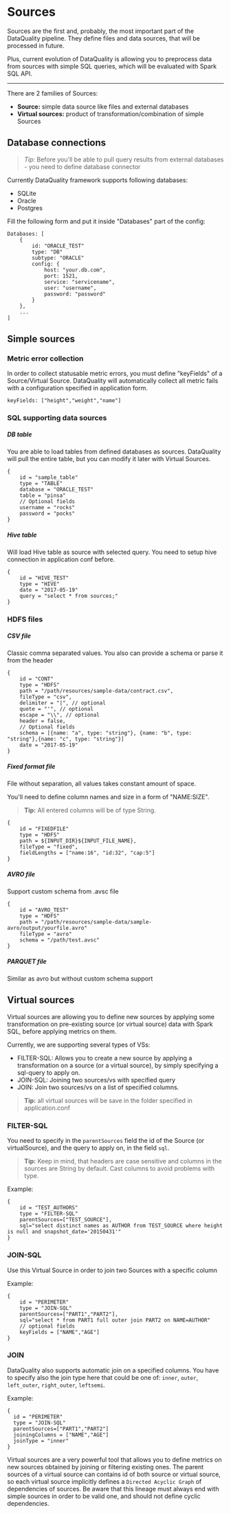 # Sources

Sources are the first and, probably, the most important part of the DataQuality pipeline.
They define files and data sources, that will be processed in future.

Plus, current evolution of DataQuality is allowing you to preprocess data from sources with simple
SQL queries, which will be evaluated with Spark SQL API.

---

There are 2 families of Sources:
- **Source:** simple data source like files and external databases
- **Virtual sources:** product of transformation/combination of simple Sources

## Database connections
> *Tip:* Before you'll be able to pull query results from external databases - you need to define database connector

Currently DataQuality framework supports following databases:
- SQLite
- Oracle
- Postgres

Fill the following form and put it inside "Databases" part of the config:
```hocon
Databases: [
    {
        id: "ORACLE_TEST"
        type: "DB"
        subtype: "ORACLE"
        config: {
            host: "your.db.com",
            port: 1521,
            service: "servicename",
            user: "username",
            password: "password"
        }
    }, 
    ...
]
```

## Simple sources

### Metric error collection
In order to collect statusable metric errors, you must define "keyFields" of a Source/Virtual Source. DataQuality will
 automatically collect all metric fails with a configuration specified in application form.
 
 ```hocon
keyFields: ["height","weight","name"]
```

### SQL supporting data sources
##### DB table

You are able to load tables from defined databases as sources. DataQuality will pull the entire table, but you can
 modify it later with Virtual Sources.

```hocon
{
    id = "sample_table"
    type = "TABLE"
    database = "ORACLE_TEST"
    table = "pinsa"
    // Optional fields
    username = "rocks"
    password = "pocks"
}
```
##### Hive table
Will load Hive table as source with selected query. You need to setup hive connection in application conf before.
```hocon
{
    id = "HIVE_TEST"
    type = "HIVE"
    date = "2017-05-19"
    query = "select * from sources;"
}
```

### HDFS files
##### CSV file
Classic comma separated values. You also can provide a schema or parse it from the header
```hocon
{
    id = "CONT"
    type = "HDFS"
    path = "/path/resources/sample-data/contract.csv",
    fileType = "csv",
    delimiter = "|", // optional
    quote = "'", // optional
    escape = "\\", // optional
    header = false,
    // Optional fields
    schema = [{name: "a", type: "string"}, {name: "b", type: "string"},{name: "c", type: "string"}]
    date = "2017-05-19" 
}
```
##### Fixed format file
File without separation, all values takes constant amount of space.

You'll need to define column names and size in a form of "NAME:SIZE".
> **Tip:** All entered columns will be of type String.
```hocon
{
    id = "FIXEDFILE"
    type = "HDFS"
    path = ${INPUT_DIR}${INPUT_FILE_NAME},
    fileType = "fixed",
    fieldLengths = ["name:16", "id:32", "cap:5"]
}
```
##### AVRO file
Support custom schema from .avsc file
```hocon
{
    id = "AVRO_TEST"
    type = "HDFS"
    path = "/path/resources/sample-data/sample-avro/output/yourfile.avro"
    fileType = "avro"
    schema = "/path/test.avsc"
}
```
##### PARQUET file
Similar as avro but without custom schema support
	
## Virtual sources

Virtual sources are allowing you to define new sources by applying some transformation 
on pre-existing source (or virtual source) data with Spark SQL, before applying metrics on them.


Currently, we are supporting several types of VSs: 
- FILTER-SQL: Allows you to create a new source by applying a transformation on a source (or a virtual source),
by simply specifying a sql-query to apply on. 
- JOIN-SQL: Joining two sources/vs with specified query
- JOIN: Join two sources/vs on a list of  specified columns.

> **Tip:** all virtual sources will be save in the folder specified in application.conf

### FILTER-SQL
You need to specify in the `parentSources` field the id of the Source (or virtualSource), and the query to
apply on, in the field `sql`. 

> **Tip:** Keep in mind, that headers are case sensitive and columns in the sources are String by default.
 Cast columns to avoid problems with type.

Example:
```hocon
{
    id = "TEST_AUTHORS"
    type = "FILTER-SQL"
    parentSources=["TEST_SOURCE"],
    sql="select distinct names as AUTHOR from TEST_SOURCE where height is null and snapshot_date='20150431'"
}
```
### JOIN-SQL
Use this Virtual Source in order to join two Sources with a specific column

Example:
```hocon
{
    id = "PERIMETER"
    type = "JOIN-SQL"
    parentSources=["PART1","PART2"],
    sql="select * from PART1 full outer join PART2 on NAME=AUTHOR"
    // optional fields
    keyFields = ["NAME","AGE"]
}
```
### JOIN
DataQuality also supports automatic join on a specified columns. You have to specify also the join type here 
that could be one of: `inner`, `outer`, `left_outer`, `right_outer`, `leftsemi`.

 
 
Example:
```hocon
{
  id = "PERIMETER"
  type = "JOIN-SQL"
  parentSources=["PART1","PART2"]
  joiningColumns = ["NAME","AGE"]
  joinType = "inner"
}
```

Virtual sources are a very powerful tool that allows you to define metrics on new sources 
obtained by joining or filtering existing ones. The parent sources of a virtual source
can contains id of both source or virtual source, so each virtual source implicitly defines a `Directed Acyclic Graph` of dependencies
of sources. Be aware that this lineage must always end with simple sources in order to be valid one, and should
not define cyclic dependencies.

